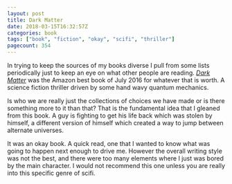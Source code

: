 ```yaml
---
layout: post
title: Dark Matter
date: 2018-03-15T16:32:57Z
categories: book
tags: ["book", "fiction", "okay", "scifi", "thriller"]
pagecount: 354
---
```


In trying to keep the sources of my books diverse I pull from some lists periodically just to keep
an eye on what other people are reading. [*Dark Matter*][book-amaz] was the Amazon best book of July
2016 for whatever that is worth. A science fiction thriller driven by some hand wavy quantum mechanics.

Is who we are really just the collections of choices we have made or is there something more to it
than that? That is the fundamental idea that I gleaned from this book. A guy is fighting to get his
life back which was stolen by himself, a different version of himself which created a way to jump
between alternate universes.

It was an okay book. A quick read, one that I wanted to know what was going to happen next enough to
drive me. However the overall writing style was not the best, and there were too many elements where
I just was bored by the main character. I would not recommend this one unless you are really into
this specific genre of scifi.

[book-amaz]:      http://amzn.to/2pfxa2e
